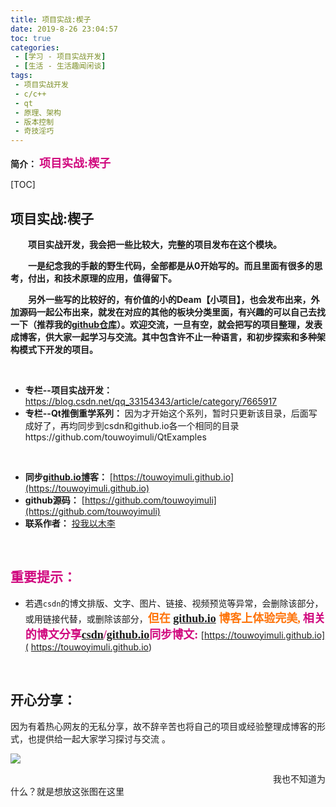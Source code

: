 ```yaml
---
title: 项目实战:楔子
date: 2019-8-26 23:04:57
toc: true
categories: 
 - [学习 - 项目实战开发]
 - [生活 - 生活趣闻闲谈]
tags: 
 - 项目实战开发
 - c/c++
 - qt
 - 原理、架构
 - 版本控制
 - 奇技淫巧
---
```




**简介：**  <font color=#D0087E size=4 face="幼圆">**项目实战:楔子**</font>

<!-- more -->

[TOC]

## 项目实战:楔子

　　**项目实战开发，我会把一些比较大，完整的项目发布在这个模块。**

　　**一是纪念我的手敲的野生代码，全部都是从0开始写的。而且里面有很多的思考，付出，和技术原理的应用，值得留下。**

　　**另外一些写的比较好的，有价值的小的Deam【小项目】，也会发布出来，外加源码一起公布出来，就发在对应的其他的板块分类里面，有兴趣的可以自己去找一下（推荐我的[github仓库](https://github.com/touwoyimuli)）。欢迎交流，一旦有空，就会把写的项目整理，发表成博客，供大家一起学习与交流。其中包含许不止一种语言，和初步探索和多种架构模式下开发的项目。**

<br>

- **专栏--项目实战开发：** https://blog.csdn.net/qq_33154343/article/category/7665917
- **专栏--Qt推倒重学系列：** 因为才开始这个系列，暂时只更新该目录，后面写成好了，再均同步到csdn和github.io各一个相同的目录https://github.com/touwoyimuli/QtExamples

<br>

- **同步[github.io博](https://touwoyimuli.github.io)客：** [https://touwoyimuli.github.io](https://touwoyimuli.github.io)
- **github源码：** [https://github.com/touwoyimuli](https://github.com/touwoyimuli)
- **联系作者：** [投我以木李](https://touwoyimuli.github.io/about/)

<br>

## <font color=#D0087E  face="幼圆">重要提示：</font>

- 若遇`csdn`的博文排版、文字、图片、链接、视频预览等异常，会删除该部分，或用链接代替，或删除该部分，<font color=#FE7207 size=4 face="幼圆">**但在   [github.io](https://touwoyimuli.github.io/) 博客上体验完美,**</font>  <font color=#D0087E  size=4 face="幼圆">**相关的博文分享[csdn](https://blog.csdn.net/qq_33154343)/[github.io](https://touwoyimuli.github.io/)同步博文:** </font> [https://touwoyimuli.github.io]( https://touwoyimuli.github.io)

<br>

## 开心分享：

因为有着热心网友的无私分享，故不辞辛苦也将自己的项目或经验整理成博客的形式，也提供给一起大家学习探讨与交流 。

<img src="https://raw.githubusercontent.com/touwoyimuli/FigureBed/master/img/20190825170422.png"/>

　　　　　　　　　　　　　　　　　　　　　　　　　　　　　　我也不知道为什么？就是想放这张图在这里